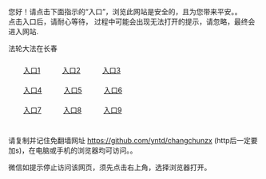 您好！请点击下面指示的“入口”，浏览此网站是安全的，且为您带来平安。。 <br/>
点击入口后，请耐心等待， 过程中可能会出现无法打开的提示，请忽略，最终会进入网站. </br>

法轮大法在长春<br/>
<div style="padding:10px"><a style="margin:20px" target="_blank" href="https://d3u7pzodzps3vr.cloudfront.net/2Qpsp?kgbgocm" id="ccLink1" rel="nofollow">入口1</a> <a target="_blank" style="margin:20px" href="https://d2xb6wbzqr6jc8.cloudfront.net/2Qpsp?kmbmk" id="ccLink2" rel="nofollow">入口2</a> <a style="margin:20px" target="_blank" href="https://dbhnyktxde07t.cloudfront.net/2Qpsp?ozjxxgm" id="ccLink3" rel="nofollow">入口3</a></div>

<div style="padding:10px" ><a style="margin:20px" target="_blank" href="https://d3u7pzodzps3vr.cloudfront.net/2Qpsp?kgbgocm" id="ccLink4" rel="nofollow">入口4</a> <a style="margin:20px" href="https://d2xb6wbzqr6jc8.cloudfront.net/2Qpsp?kmbmk" target="_blank" id="ccLink5" rel="nofollow">入口5</a> <a style="margin:20px" href="https://dbhnyktxde07t.cloudfront.net/2Qpsp?ozjxxgm" target="_blank" id="ccLink6" rel="nofollow">入口6</a></div>

<div style="padding:10px"><a style="margin:20px" target="_blank" href="https://d3u7pzodzps3vr.cloudfront.net/2Qpsp?kgbgocm" id="ccLink7" rel="nofollow">入口7</a> <a style="margin:20px" href="https://d2xb6wbzqr6jc8.cloudfront.net/2Qpsp?kmbmk" target="_blank" id="ccLink8" rel="nofollow">入口8</a> <a style="margin:20px" target="_blank" href="https://dbhnyktxde07t.cloudfront.net/2Qpsp?ozjxxgm" id="ccLink9" rel="nofollow">入口9</a></div>

<br/>



请复制并记住免翻墙网址 https://github.com/yntd/changchunzx (http后一定要加s)，在电脑或手机的浏览器均可访问。。<br/>

微信如提示停止访问该网页，须先点击右上角，选择浏览器打开。
